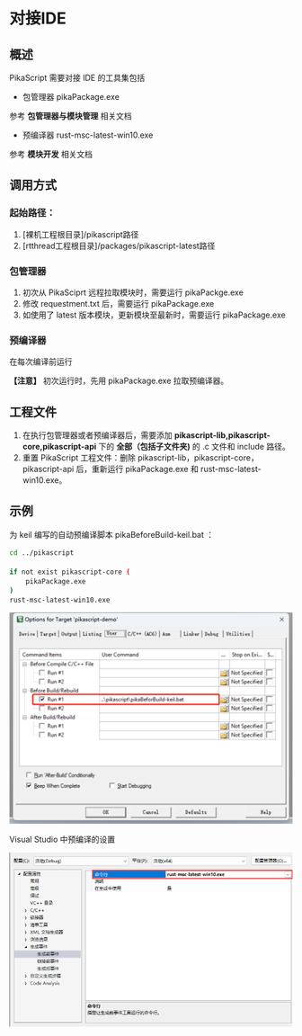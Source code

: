 # 对接IDE
## 概述
PikaScript 需要对接 IDE 的工具集包括

- 包管理器 pikaPackage.exe

参考 **包管理器与模块管理** 相关文档

- 预编译器 rust-msc-latest-win10.exe

参考 **模块开发** 相关文档

## 调用方式

### 起始路径：

   1. [裸机工程根目录]/pikascript路径
   1. [rtthread工程根目录]/packages/pikascript-latest路径

### 包管理器

   1. 初次从 PikaSciprt 远程拉取模块时，需要运行 pikaPackge.exe
   1. 修改 requestment.txt 后，需要运行 pikaPackage.exe
   1. 如使用了 latest 版本模块，更新模块至最新时，需要运行 pikaPackage.exe

### 预编译器

在每次编译前运行

**【注意】** 初次运行时，先用 pikaPackage.exe 拉取预编译器。

## 工程文件

   1. 在执行包管理器或者预编译器后，需要添加 **pikascript-lib,pikascript-core,pikascript-api** 下的 **全部（包括子文件夹)** 的 .c 文件和 include 路径。
   1. 重置 PikaScript 工程文件：删除 pikascript-lib，pikascript-core，pikascript-api 后，重新运行 pikaPackage.exe 和 rust-msc-latest-win10.exe。

## 示例

为 keil 编写的自动预编译脚本 pikaBeforeBuild-keil.bat ：

```bash
cd ../pikascript

if not exist pikascript-core (
    pikaPackage.exe
)
rust-msc-latest-win10.exe
```

![](assets/177667714-858d644b-aa13-4104-be29-560de61c2948.png)

Visual Studio 中预编译的设置

![](assets/172519804-67b32285-1d3c-4ff6-a90b-191f23a04592.png)

